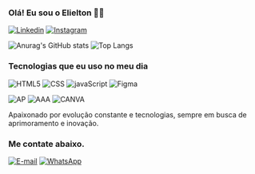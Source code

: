 
### Olá! Eu sou o Elielton ✌🏾
[![Linkedin](https://img.shields.io/badge/LinkedIn-0077B5?style=for-the-badge&logo=linkedin&logoColor=white)](https://www.linkedin.com/in/sant-elielton)
[![Instagram](https://img.shields.io/badge/Instagram-E4405F?style=for-the-badge&logo=instagram&logoColor=white)](https://www.instagram.com/3lidsant0s/profilecard/?igsh=MTc4MWdoN2F5eWplaA==)


![Anurag's GitHub stats](https://github-readme-stats.vercel.app/api?username=Santlielton&show_icons=true&theme=onedark)
![Top Langs](https://github-readme-stats.vercel.app/api/top-langs/?username=Santlielton&exclude_repo=github-readme-stats,anuraghazra.github.io)

### Tecnologias que eu uso no meu dia

![HTML5](https://img.shields.io/badge/HTML5-E34F26?style=for-the-badge&logo=html5&logoColor=white)
![CSS](https://img.shields.io/badge/CSS3-1572B6?style=for-the-badge&logo=css3&logoColor=white)
![javaScript](https://img.shields.io/badge/JavaScript-323330?style=for-the-badge&logo=javascript&logoColor=F7DF1E)
![Figma](https://img.shields.io/badge/Figma-F24E1E?style=for-the-badge&logo=figma&logoColor=white)

![AP](https://img.shields.io/badge/Adobe%20Photoshop-31A8FF?style=for-the-badge&logo=Adobe%20Photoshop&logoColor=black)
![AAA](https://img.shields.io/badge/Adobe%20after%20affects-CF96FD?style=for-the-badge&logo=Adobe%20after%20effects&logoColor=393665)
![CANVA](https://img.shields.io/badge/Canva-%2300C4CC.svg?&style=for-the-badge&logo=Canva&logoColor=white)
<br/>

Apaixonado por evolução constante e tecnologias, sempre em busca de aprimoramento e inovação. 

### Me contate abaixo.

[![E-mail](https://img.shields.io/badge/Microsoft_Outlook-0078D4?style=for-the-badge&logo=microsoft-outlook&logoColor=white)](elieltonz2012.40@hotmail.com)
[![WhatsApp](https://img.shields.io/badge/WhatsApp-25D366?style=for-the-badge&logo=whatsapp&logoColor=white
)](11-986458433)

